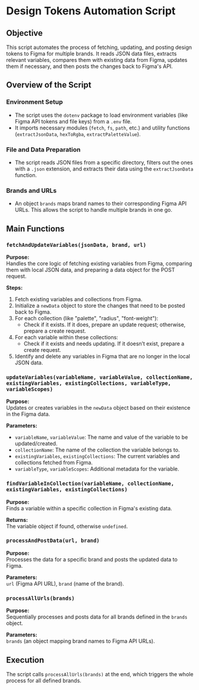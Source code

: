 # Design Tokens Automation Script

## Objective

This script automates the process of fetching, updating, and posting design tokens to Figma for multiple brands. It reads JSON data files, extracts relevant variables, compares them with existing data from Figma, updates them if necessary, and then posts the changes back to Figma's API.

## Overview of the Script

### Environment Setup

- The script uses the `dotenv` package to load environment variables (like Figma API tokens and file keys) from a `.env` file.
- It imports necessary modules (`fetch`, `fs`, `path`, etc.) and utility functions (`extractJsonData`, `hexToRgba`, `extractPaletteValue`).

### File and Data Preparation

- The script reads JSON files from a specific directory, filters out the ones with a `.json` extension, and extracts their data using the `extractJsonData` function.

### Brands and URLs

- An object `brands` maps brand names to their corresponding Figma API URLs. This allows the script to handle multiple brands in one go.

## Main Functions

### `fetchAndUpdateVariables(jsonData, brand, url)`

**Purpose:**  
Handles the core logic of fetching existing variables from Figma, comparing them with local JSON data, and preparing a data object for the POST request.

**Steps:**

1. Fetch existing variables and collections from Figma.
2. Initialize a `newData` object to store the changes that need to be posted back to Figma.
3. For each collection (like "palette", "radius", "font-weight"):
   - Check if it exists. If it does, prepare an update request; otherwise, prepare a create request.
4. For each variable within these collections:
   - Check if it exists and needs updating. If it doesn’t exist, prepare a create request.
5. Identify and delete any variables in Figma that are no longer in the local JSON data.

### `updateVariables(variableName, variableValue, collectionName, existingVariables, existingCollections, variableType, variableScopes)`

**Purpose:**  
Updates or creates variables in the `newData` object based on their existence in the Figma data.

**Parameters:**

- `variableName`, `variableValue`: The name and value of the variable to be updated/created.
- `collectionName`: The name of the collection the variable belongs to.
- `existingVariables`, `existingCollections`: The current variables and collections fetched from Figma.
- `variableType`, `variableScopes`: Additional metadata for the variable.

### `findVariableInCollection(variableName, collectionName, existingVariables, existingCollections)`

**Purpose:**  
Finds a variable within a specific collection in Figma's existing data.

**Returns:**  
The variable object if found, otherwise `undefined`.

### `processAndPostData(url, brand)`

**Purpose:**  
Processes the data for a specific brand and posts the updated data to Figma.

**Parameters:**  
`url` (Figma API URL), `brand` (name of the brand).

### `processAllUrls(brands)`

**Purpose:**  
Sequentially processes and posts data for all brands defined in the `brands` object.

**Parameters:**  
`brands` (an object mapping brand names to Figma API URLs).

## Execution

The script calls `processAllUrls(brands)` at the end, which triggers the whole process for all defined brands.
